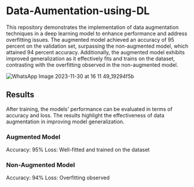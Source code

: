 # Data-Aumentation-using-DL

This repository demonstrates the implementation of data augmentation techniques in a deep learning model to enhance performance and address overfitting issues. The augmented model achieved an accuracy of 95 percent on the validation set, surpassing the non-augmented model, which attained 94 percent accuracy. Additionally, the augmented model exhibits improved generalization as it effectively fits and trains on the dataset, contrasting with the overfitting observed in the non-augmented model.

![WhatsApp Image 2023-11-30 at 16 11 49_19294f5b](https://github.com/rokesh-rokesh/Data-Aumentation-using-DL/assets/84179582/e793eee7-eb19-4f82-8dfa-60d178b86243)

## Results
After training, the models' performance can be evaluated in terms of accuracy and loss. The results highlight the effectiveness of data augmentation in improving model generalization.

### Augmented Model

Accuracy: 95%
Loss: Well-fitted and trained on the dataset


### Non-Augmented Model

Accuracy: 94%
Loss: Overfitting observed

